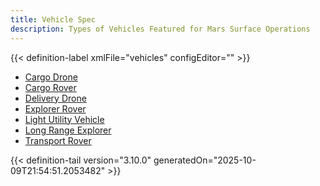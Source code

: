 ```yaml
---
title: Vehicle Spec
description: Types of Vehicles Featured for Mars Surface Operations
---
```




<!-- This is generated by the MarsSim HelpGenertor, do not edit. -->

{{< definition-label xmlFile="vehicles" configEditor="" >}}


- [Cargo Drone](../vehicle/cargo-drone)
- [Cargo Rover](../vehicle/cargo-rover)
- [Delivery Drone](../vehicle/delivery-drone)
- [Explorer Rover](../vehicle/explorer-rover)
- [Light Utility Vehicle](../vehicle/light-utility-vehicle)
- [Long Range Explorer](../vehicle/long-range-explorer)
- [Transport Rover](../vehicle/transport-rover)


{{< definition-tail version="3.10.0" generatedOn="2025-10-09T21:54:51.2053482" >}}


